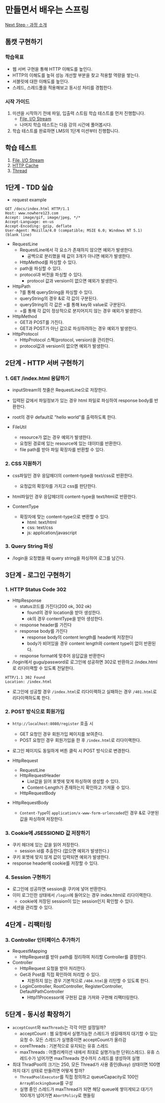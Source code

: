 # 만들면서 배우는 스프링
[Next Step - 과정 소개](https://edu.nextstep.camp/c/4YUvqn9V)

## 톰캣 구현하기

### 학습목표
- 웹 서버 구현을 통해 HTTP 이해도를 높인다.
- HTTP의 이해도를 높혀 성능 개선할 부분을 찾고 적용할 역량을 쌓는다.
- 서블릿에 대한 이해도를 높인다.
- 스레드, 스레드풀을 적용해보고 동시성 처리를 경험한다.

### 시작 가이드
1. 미션을 시작하기 전에 파일, 입출력 스트림 학습 테스트를 먼저 진행합니다.
   - [File, I/O Stream](study/src/test/java/study)
   - 나머지 학습 테스트는 다음 강의 시간에 풀어봅시다.
2. 학습 테스트를 완료하면 LMS의 1단계 미션부터 진행합니다.

## 학습 테스트
1. [File, I/O Stream](study/src/test/java/study)
2. [HTTP Cache](study/src/test/java/cache)
3. [Thread](study/src/test/java/thread)

## 1단계 - TDD 실습
- request example
```http request
GET /docs/index.html HTTP/1.1
Host: www.nowhere123.com
Accept: image/gif, image/jpeg, */*
Accept-Language: en-us
Accept-Encoding: gzip, deflate
User-Agent: Mozilla/4.0 (compatible; MSIE 6.0; Windows NT 5.1)
(blank line)
```

- RequestLine
  - RequestLine에서 각 요소가 존재하지 않으면 예외가 발생한다.
    - 공백으로 분리했을 때 값이 3개가 아니면 예외가 발생한다.
  - HttpMethod를 파싱할 수 있다.
  - path을 파싱할 수 있다.
  - protocol과 버전을 파싱할 수 있다.
    - protocol 값과 version이 없으면 예외가 발생한다.
- HttpPath
  - ?를 통해 queryString을 파싱할 수 있다.
  - queryString의 경우 &로 각 값이 구분된다.
  - queryString의 각 값은 =를 통해 key와 value로 구분된다.
  - =를 통해 각 값이 정상적으로 분지어지지 않는 경우 예외가 발생한다.
- HttpMethod
  - GET과 POST를 가진다.
  - GET과 POST가 아닌 값으로 파싱하려하는 경우 예외가 발생한다.
- HttpProtocol
  - HttpProtocol 스펙(protocol, version)을 관리한다. 
  - protocol값과 version이 없으면 예외가 발생한다.

## 2단계 - HTTP 서버 구현하기
### 1. GET /index.html 응답하기
- inputStream의 첫줄은 RequestLine으로 저장한다.
- 입력된 값에서 파일정보가 있는 경우 html 파일로 파싱하여 response body를 반환한다.
- root의 경우 default로 "hello world"를 출력하도록 한다.

- FileUtil
  - resource가 없는 경우 예외가 발생한다.
  - 요청된 경로에 있는 resource에 있는 데이터를 반환한다.
  - file path를 받아 파일 확장자를 반환할 수 있다.

### 2. CSS 지원하기
- css파일인 경우 응답헤더의 content-type을 text/css로 반환한다.
  - 요청값의 확장자를 가지고 css를 판단한다. 
- html파일인 경우 응답헤더의 content-type을 text/html로 반환한다.

- ContentType
  - 확장자에 맞는 content-type으로 변환할 수 있다.
    - html: text/html
    - css: text/css
    - js: application/javascript

### 3. Query String 파싱
- /login을 요청했을 때 query string을 파싱하여 로그를 남긴다.

## 3단계 - 로그인 구현하기
### 1. HTTP Status Code 302
- HttpResponse
  - status코드를 가진다(200 ok, 302 ok)
    - found의 경우 location을 받아 생성한다.
    - ok의 경우 contentType을 받아 생성한다.
  - response header를 가진다
  - response body를 가진다
    - response body의 content length를 header에 저장한다
    - body가 비어있을 경우 content length와 content type이 없이 반환된다.
  - response format에 맞추어 응답값을 반환한다
- /login에서 gugu/password로 로그인에 성공하면 302로 반환하고 /index.html로 리다이랙할 수 있도록 전달한다.
```
HTTP/1.1 302 Found
Location: /index.html
```
- 로그인에 성공할 경우 `/index.html`로 리다이랙하고 실패하는 경우 `/401.html`로 리다이랙하도록 한다.

### 2. POST 방식으로 회원가입
- `http://localhost:8080/register` 호출 시
  - GET 요청인 경우 회원가입 페이지를 보여준다.
  - POST 요청인 경우 회원가입을 한 후 `/index.html`로 리다이랙한다.
- 로그인 페이지도 동일하게 버튼 클릭 시 POST 방식으로 변경한다.

- HttpRequest
  - RequestLine
  - HttpRequestHeader
    - List값을 읽어 포멧에 맞게 파싱하여 생성할 수 있다.
    - Content-Length가 존재하는지 확인하고 가져올 수 있다.
  - HttpRequestBody
- HttpRequestBody
  - `Content-Type`이 `application/x-www-form-urlencoded`인 경우 &로 구분된 값을 파싱하여 저장한다.

### 3. Cookie에 JSESSIONID 값 저장하기
- 쿠키 헤더에 있는 값을 읽어 저장한다.
  - session id를 추출한다 (없으면 예외가 발생한다.)
- 쿠키 포멧에 맞지 않게 값이 입력되면 예외가 발생한다.
- response header에 cookie를 저장할 수 있다.

### 4. Session 구현하기
- 로그인에 성공하면 session을 쿠키에 넣어 반환한다.
- 이미 로그인한 상태에서 `/login`에 들어오는 경우 index.html로 리다이랙한다.
  - cookie에 저장된 session이 있는 session인지 확인할 수 있다.
- 세션을 관리할 수 있다.

## 4단계 - 리팩터링
### 3. Controller 인터페이스 추가하기
- RequestMapping
  - HttpRequest를 받아 path를 정리하여 처리할 Controller를 결정한다.
- Controller
  - HttpRequest 요청을 받아 처리한다.
  - Get과 Post를 직접 확인하여 처리할 수 있다.
    - 지원하지 않는 경우 기본적으로 `/404.html`을 리턴할 수 있도록 한다.
  - LoginController, RootController, RegisterController, DefaultPathController
    - Http11Processor에 구현된 값을 가져와 구현해 리팩터링한다.

## 5단계 - 동시성 확장하기
- `acceptCount`와 `maxThreads`는 각각 어떤 설정일까?
  - acceptCount : 웹 요청에서 실행가능한 스레드가 생길때까지 대기할 수 있는 요청 수. 모든 스레드가 실행중이면 acceptCount가 올라감
  - coreThreads : 기본적으로 유지되는 유휴 스레드
  - maxThreads : 어플리케이션 내에서 최대로 실행가능한 단위(스레드). 유휴 스레드수가 넘어가면 maxThreads 갯수까지 스레드를 생성하여 실행 
- 최대 ThradPool의 크기는 250, 모든 Thread가 사용 중인(Busy) 상태이면 100명까지 대기 상태로 만들려면 어떻게 할까?
  - `ThreadPoolExecutor`를 직접 정의하고 queueCapacity로 100인 `ArrayBlockingQueue`를 구성
  - 실행 중인 스레드가 maxThread가 되면 해당 queue에 쌓이게되고 대기가 100개가 넘어가면 `AbortPolicy`로 핸들링
